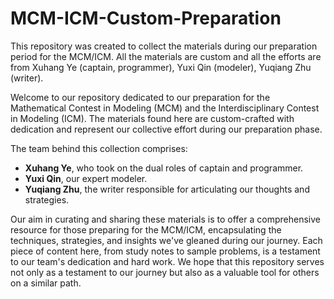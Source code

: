 # MCM-ICM-Custom-Preparation
This repository was created to collect the materials during our preparation period for the MCM/ICM. All the materials are custom and all the efforts are from Xuhang Ye (captain, programmer), Yuxi Qin (modeler), Yuqiang Zhu (writer).

Welcome to our repository dedicated to our preparation for the Mathematical Contest in Modeling (MCM) and the Interdisciplinary Contest in Modeling (ICM). The materials found here are custom-crafted with dedication and represent our collective effort during our preparation phase.

The team behind this collection comprises:
- **Xuhang Ye**, who took on the dual roles of captain and programmer.
- **Yuxi Qin**, our expert modeler.
- **Yuqiang Zhu**, the writer responsible for articulating our thoughts and strategies.

Our aim in curating and sharing these materials is to offer a comprehensive resource for those preparing for the MCM/ICM, encapsulating the techniques, strategies, and insights we've gleaned during our journey. Each piece of content here, from study notes to sample problems, is a testament to our team's dedication and hard work. We hope that this repository serves not only as a testament to our journey but also as a valuable tool for others on a similar path.
